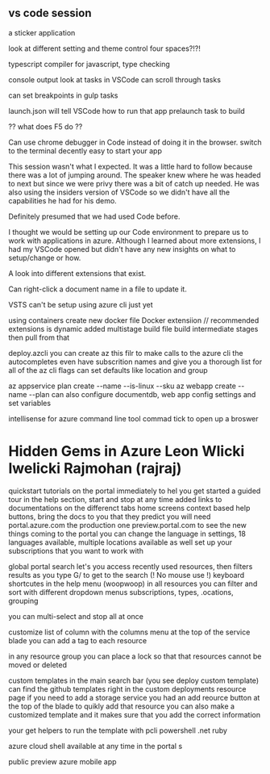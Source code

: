 ## vs code session

a sticker application

look at different setting and theme control
four spaces?!?!

typescript compiler for javascript, type checking

console output
look at tasks in VSCode
can scroll through tasks

can set breakpoints in gulp tasks

launch.json will tell VSCode how to run that app
prelaunch task to build

?? what does F5 do ??

Can use chrome debugger in Code instead of doing it in the browser.
switch to the terminal decently easy to start your app

This session wasn't what I expected. It was a little hard to follow because there was a lot of jumping around. The speaker knew where he was headed to next but since we were privy there was a bit of catch up needed. He was also using the insiders version of VSCode so we didn't have all the capabilities he had for his demo.

Definitely presumed that we had used Code before.

I thought we would be setting up our Code environment to prepare us to work with applications in azure. Although I learned about more extensions, I had my VSCode opened but didn't have any new insights on what to setup/change or how.

A look into different extensions that exist.

Can right-click a document name in a file to update it.

VSTS can't be setup using azure cli just yet

using containers
create new docker file
Docker extensiion
// recommended extensions is dynamic
added multistage build file
build intermediate stages then pull from that

deploy.azcli
you can create az this filr to make calls to the azure cli
the autocompletes even have subscrition names and give you a thorough list for all of the az cli flags
can set defaults like location and group

az appservice plan create --name <name> --is-linux --sku <which tier>
az webapp create --name <name> --plan <plan>
can also configure documentdb, web app config settings and set variables

intellisense for azure command line tool
commad tick to open up a broswer

# Hidden Gems in Azure Leon Wlicki lwelicki Rajmohan (rajraj)
quickstart tutorials on the portal immediately to hel you get started
a guided tour in the help section, start and stop at any time
added links to documentations on the differenct tabs home screens
context based help buttons, bring the docs to you that they predict you will need
portal.azure.com the production one
preview.portal.com to see the new things coming to the portal
you can change the language in settings, 18 languages available, multiple locations available as well
set up your subscriptions that you want to work with 

global portal search
let's you access recently used resources, then filters results as you type
G/ to get to the search (! No mouse use !)
keyboard shortcutes in the help  menu (woopwoop)
in all resources you can filter and sort with different dropdown menus subscriptions, types, .ocations, grouping

you can multi-select and stop all at once

customize list of column with the columns menu at the top of the service blade
you can add a tag to each resource

in any resource group you can place a lock so that that resources cannot be moved or deleted

custom templates in the main search bar (you see deploy custom template)
can find the github templates right in the custom deployments resource page
if you need to add a storage service you had an add reource button at the top of the blade to quikly add that resource
you can also make a customized template and it makes sure that you add the correct information

your get helpers to run the template with pcli powershell .net ruby

azure cloud shell available at any time in the portal s

public preview azure mobile app
